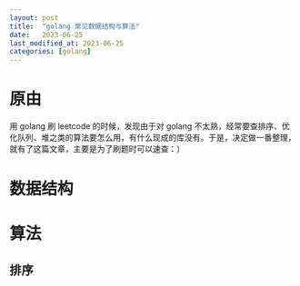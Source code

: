 ```yaml
---
layout: post
title:  "golang 常见数据结构与算法"
date:   2023-06-25
last_modified_at: 2023-06-25
categories: [golang]
---
```


# 原由
用 golang 刷 leetcode 的时候，发现由于对 golang 不太熟，经常要查排序、优化队列、堆之类的算法要怎么用，有什么现成的库没有。于是，决定做一番整理，就有了这篇文章，主要是为了刷题时可以速查：）

# 数据结构


# 算法
## 排序

